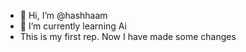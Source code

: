 - 👋 Hi, I’m @hashhaam
- 🌱 I’m currently learning Ai
- This is my first rep.
Now I have made some changes

